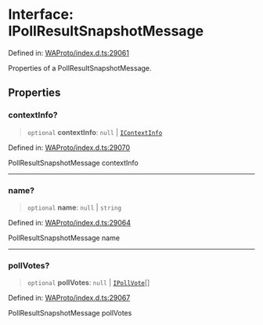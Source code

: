 # Interface: IPollResultSnapshotMessage

Defined in: [WAProto/index.d.ts:29061](https://github.com/Fokusdotid/Baileys/blob/d7495b24bcd136e35724329fba661cfcc0bc8eed/WAProto/index.d.ts#L29061)

Properties of a PollResultSnapshotMessage.

## Properties

### contextInfo?

> `optional` **contextInfo**: `null` \| [`IContextInfo`](../../../interfaces/IContextInfo.md)

Defined in: [WAProto/index.d.ts:29070](https://github.com/Fokusdotid/Baileys/blob/d7495b24bcd136e35724329fba661cfcc0bc8eed/WAProto/index.d.ts#L29070)

PollResultSnapshotMessage contextInfo

***

### name?

> `optional` **name**: `null` \| `string`

Defined in: [WAProto/index.d.ts:29064](https://github.com/Fokusdotid/Baileys/blob/d7495b24bcd136e35724329fba661cfcc0bc8eed/WAProto/index.d.ts#L29064)

PollResultSnapshotMessage name

***

### pollVotes?

> `optional` **pollVotes**: `null` \| [`IPollVote`](../namespaces/PollResultSnapshotMessage/interfaces/IPollVote.md)[]

Defined in: [WAProto/index.d.ts:29067](https://github.com/Fokusdotid/Baileys/blob/d7495b24bcd136e35724329fba661cfcc0bc8eed/WAProto/index.d.ts#L29067)

PollResultSnapshotMessage pollVotes
